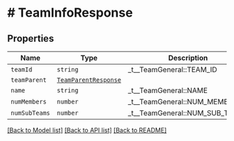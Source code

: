 # # TeamInfoResponse



## Properties

Name | Type | Description | Notes
------------ | ------------- | ------------- | -------------
| `teamId` | ```string``` |  _t__TeamGeneral::TEAM_ID  |  |
| `teamParent` | [```TeamParentResponse```](TeamParentResponse.md) |    |  |
| `name` | ```string``` |  _t__TeamGeneral::NAME  |  |
| `numMembers` | ```number``` |  _t__TeamGeneral::NUM_MEMBERS  |  |
| `numSubTeams` | ```number``` |  _t__TeamGeneral::NUM_SUB_TEAMS  |  |

[[Back to Model list]](../../README.md#models) [[Back to API list]](../../README.md#endpoints) [[Back to README]](../../README.md)
